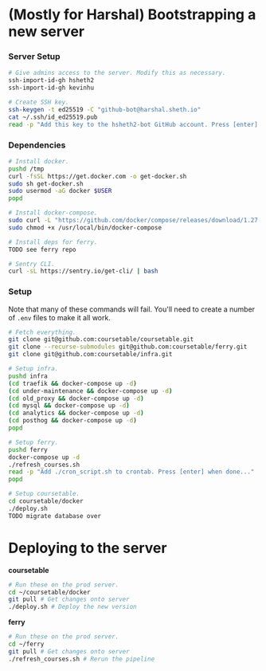 # (Mostly for Harshal) Bootstrapping a new server

### Server Setup

```sh
# Give admins access to the server. Modify this as necessary.
ssh-import-id-gh hsheth2
ssh-import-id-gh kevinhu

# Create SSH key.
ssh-keygen -t ed25519 -C "github-bot@harshal.sheth.io"
cat ~/.ssh/id_ed25519.pub
read -p "Add this key to the hsheth2-bot GitHub account. Press [enter] when done..."
```

### Dependencies

```sh
# Install docker.
pushd /tmp
curl -fsSL https://get.docker.com -o get-docker.sh
sudo sh get-docker.sh
sudo usermod -aG docker $USER
popd

# Install docker-compose.
sudo curl -L "https://github.com/docker/compose/releases/download/1.27.4/docker-compose-$(uname -s)-$(uname -m)" -o /usr/local/bin/docker-compose
sudo chmod +x /usr/local/bin/docker-compose

# Install deps for ferry.
TODO see ferry repo

# Sentry CLI.
curl -sL https://sentry.io/get-cli/ | bash
```

### Setup

Note that many of these commands will fail. You'll need to create a number
of `.env` files to make it all work.

```sh
# Fetch everything.
git clone git@github.com:coursetable/coursetable.git
git clone --recurse-submodules git@github.com:coursetable/ferry.git
git clone git@github.com:coursetable/infra.git

# Setup infra.
pushd infra
(cd traefik && docker-compose up -d)
(cd under-maintenance && docker-compose up -d)
(cd old_proxy && docker-compose up -d)
(cd mysql && docker-compose up -d)
(cd analytics && docker-compose up -d)
(cd posthog && docker-compose up -d)
popd

# Setup ferry.
pushd ferry
docker-compose up -d
./refresh_courses.sh
read -p "Add ./cron_script.sh to crontab. Press [enter] when done..."
popd

# Setup coursetable.
cd coursetable/docker
./deploy.sh
TODO migrate database over
```

# Deploying to the server

**coursetable**

```sh
# Run these on the prod server.
cd ~/coursetable/docker
git pull # Get changes onto server
./deploy.sh # Deploy the new version
```

**ferry**

```sh
# Run these on the prod server.
cd ~/ferry
git pull # Get changes onto server
./refresh_courses.sh # Rerun the pipeline
```
